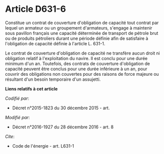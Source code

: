 # Article D631-6

Constitue un contrat de couverture d'obligation de capacité tout contrat par lequel un armateur ou un groupement d'armateurs,
s'engage à maintenir sous pavillon français une capacité déterminée de transport de pétrole brut ou de produits pétroliers
durant une période définie afin de satisfaire à l'obligation de capacité définie à l'article L. 631-1. 

Le contrat de couverture d'obligation de capacité ne transfère aucun droit ni obligation relatif à l'exploitation du navire.
Il est conclu pour une durée minimum d'un an. Toutefois,  des contrats de couverture d'obligation de capacité peuvent être
conclus pour une durée inférieure à un an, pour couvrir des obligations  non couvertes pour des raisons de force majeure ou
résultant d'un besoin  temporaire d'un assujetti.

**Liens relatifs à cet article**

_Codifié par_:

  - Décret n°2015-1823 du 30 décembre 2015 - art.

_Modifié par_:

  - Décret n°2016-1927 du 28 décembre 2016 - art. 8

_Cite_:

  - Code de l'énergie - art. L631-1
